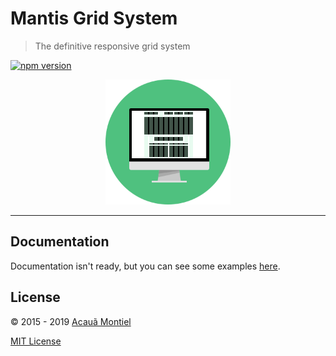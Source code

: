 Mantis Grid System
==================

> The definitive responsive grid system

[![npm version](https://badge.fury.io/js/mantis-grid.svg)](http://badge.fury.io/js/mantis-grid)

<p align="center">
  <img title="Mantis Grid System" src="mantis-grid.png" width="200" />
</p>

---

Documentation
-------------

Documentation isn't ready, but you can see some examples [here](http://mantis-stack.github.io/mantis-grid/).


License
-------

© 2015 - 2019 [Acauã Montiel](http://acauamontiel.com.br)

[MIT License](http://acaua.mit-license.org/)
